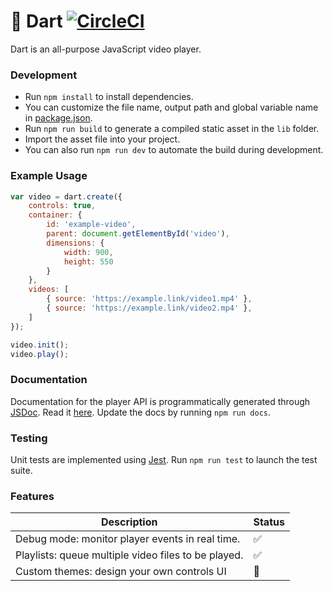 # :dart: Dart [![CircleCI](https://circleci.com/gh/davidwoodsandersen/dart.svg?style=shield)](https://circleci.com/gh/davidwoodsandersen/dart)

Dart is an all-purpose JavaScript video player.

### Development

- Run `npm install` to install dependencies.
- You can customize the file name, output path and global variable name in [package.json](package.json).
- Run `npm run build` to generate a compiled static asset in the `lib` folder.
- Import the asset file into your project.
- You can also run `npm run dev` to automate the build during development.

### Example Usage

```javascript
var video = dart.create({
	controls: true,
	container: {
		id: 'example-video',
		parent: document.getElementById('video'),
		dimensions: {
			width: 900,
			height: 550
		}
	},
	videos: [
		{ source: 'https://example.link/video1.mp4' },
		{ source: 'https://example.link/video2.mp4' },
	]
});

video.init();
video.play();
```

### Documentation

Documentation for the player API is programmatically generated through [JSDoc](http://usejsdoc.org/). Read it [here](docs/api.md). Update the docs by running `npm run docs`.

### Testing

Unit tests are implemented using [Jest](https://facebook.github.io/jest/). Run `npm run test` to launch the test suite.

### Features

|Description|Status|
|-----------|------|
|Debug mode: monitor player events in real time.|:white_check_mark:|
|Playlists: queue multiple video files to be played.|:white_check_mark:|
|Custom themes: design your own controls UI|:construction:|
